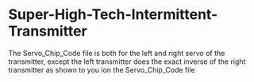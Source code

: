 # Super-High-Tech-Intermittent-Transmitter

The Servo_Chip_Code file is both for the left and right servo of the transmitter, except the left transmitter does the exact inverse of the right transmitter as shown to you ion the Servo_Chip_Code file
